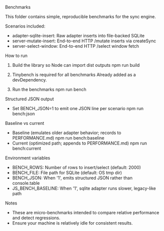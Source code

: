Benchmarks

This folder contains simple, reproducible benchmarks for the sync engine.

Scenarios included:
- adapter-sqlite-insert: Raw adapter inserts into file-backed SQLite
- server-mutate-insert: End-to-end HTTP /mutate inserts via createSync
- server-select-window: End-to-end HTTP /select window fetch

How to run
1) Build the library so Node can import dist outputs
   npm run build

2) Tinybench is required for all benchmarks
   Already added as a devDependency.

3) Run the benchmarks
   npm run bench

 Structured JSON output
 - Set BENCH_JSON=1 to emit one JSON line per scenario
   npm run bench:json

 Baseline vs current
 - Baseline (emulates older adapter behavior; records to PERFORMANCE.md)
   npm run bench:baseline
 - Current (optimized path; appends to PERFORMANCE.md)
   npm run bench:current

Environment variables
- BENCH_ROWS: Number of rows to insert/select (default: 2000)
- BENCH_FILE: File path for SQLite (default: OS tmp dir)
 - BENCH_JSON: When '1', emits structured JSON rather than console.table
 - JS_BENCH_BASELINE: When '1', sqlite adapter runs slower, legacy-like path

Notes
- These are micro-benchmarks intended to compare relative performance and detect regressions.
- Ensure your machine is relatively idle for consistent results.

